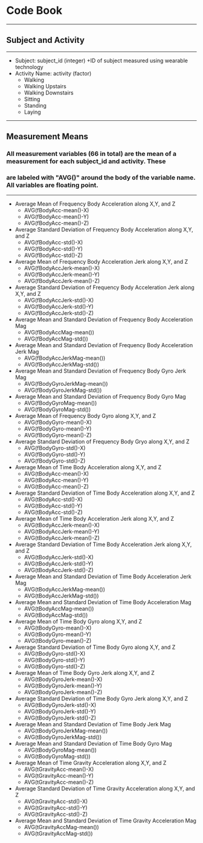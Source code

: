 # Code Book
***
## Subject and Activity
***
* Subject: subject_id (integer)
	+ID of subject measured using wearable technology
* Activity Name: activity (factor)
	+ Walking
	+ Walking Upstairs
	+ Walking Downstairs
	+ Sitting
	+ Standing
	+ Laying
***
## Measurement Means
### All measurement variables (66 in total) are the mean of a measurement for each subject_id and activity. These 
### are labeled with "AVG()" around the body of the variable name. All variables are floating point. 
***
* Average Mean of Frequency Body Acceleration along X,Y, and Z
	+ AVG(fBodyAcc-mean()-X)
	+ AVG(fBodyAcc-mean()-Y)
	+ AVG(fBodyAcc-mean()-Z)
* Average Standard Deviation of Frequency Body Acceleration along X,Y, and Z
	+ AVG(fBodyAcc-std()-X)
	+ AVG(fBodyAcc-std()-Y)
	+ AVG(fBodyAcc-std()-Z)
* Average Mean of Frequency Body Acceleration Jerk along X,Y, and Z
	+ AVG(fBodyAccJerk-mean()-X)
	+ AVG(fBodyAccJerk-mean()-Y)
	+ AVG(fBodyAccJerk-mean()-Z)
* Average Standard Deviation of Frequency Body Acceleration Jerk along X,Y, and Z
	+ AVG(fBodyAccJerk-std()-X)
	+ AVG(fBodyAccJerk-std()-Y)
	+ AVG(fBodyAccJerk-std()-Z)
* Average Mean and Standard Deviation of Frequency Body Acceleration Mag
	+ AVG(fBodyAccMag-mean())
	+ AVG(fBodyAccMag-std())
* Average Mean and Standard Deviation of Frequency Body Acceleration Jerk Mag
	+ AVG(fBodyAccJerkMag-mean())
	+ AVG(fBodyAccJerkMag-std())
* Average Mean and Standard Deviation of Frequency Body Gyro Jerk Mag
	+ AVG(fBodyGyroJerkMag-mean())
	+ AVG(fBodyGyroJerkMag-std())
* Average Mean and Standard Deviation of Frequency Body Gyro Mag
	+ AVG(fBodyGyroMag-mean())
	+ AVG(fBodyGyroMag-std())
* Average Mean of Frequency Body Gyro along X,Y, and Z 
	+ AVG(fBodyGyro-mean()-X)
	+ AVG(fBodyGyro-mean()-Y)
	+ AVG(fBodyGyro-mean()-Z)
* Average Standard Deviation of Frequency Body Gryo along X,Y, and Z
	+ AVG(fBodyGyro-std()-X)
	+ AVG(fBodyGyro-std()-Y)
	+ AVG(fBodyGyro-std()-Z)
* Average Mean of Time Body Acceleration along X,Y, and Z
	+ AVG(tBodyAcc-mean()-X)
	+ AVG(tBodyAcc-mean()-Y)
	+ AVG(tBodyAcc-mean()-Z)
* Average Standard Deviation of Time Body Acceleration along X,Y, and Z
	+ AVG(tBodyAcc-std()-X)
	+ AVG(tBodyAcc-std()-Y)
	+ AVG(tBodyAcc-std()-Z)
* Average Mean of Time Body Acceleration Jerk along X,Y, and Z
	+ AVG(tBodyAccJerk-mean()-X)
	+ AVG(tBodyAccJerk-mean()-Y)
	+ AVG(tBodyAccJerk-mean()-Z)
* Average Standard Deviation of Time Body Acceleration Jerk along X,Y, and Z
	+ AVG(tBodyAccJerk-std()-X)
	+ AVG(tBodyAccJerk-std()-Y)
	+ AVG(tBodyAccJerk-std()-Z)
* Average Mean and Standard Deviation of Time Body Acceleration Jerk Mag
	+ AVG(tBodyAccJerkMag-mean())
	+ AVG(tBodyAccJerkMag-std())
* Average Mean and Standard Deviation of Time Body Acceleration Mag
	+ AVG(tBodyAccMag-mean())
	+ AVG(tBodyAccMag-std())
* Average Mean of Time Body Gyro along X,Y, and Z 
	+ AVG(tBodyGyro-mean()-X)
	+ AVG(tBodyGyro-mean()-Y)
	+ AVG(tBodyGyro-mean()-Z)
* Average Standard Deviation of Time Body Gyro along X,Y, and Z
	+ AVG(tBodyGyro-std()-X)
	+ AVG(tBodyGyro-std()-Y)
	+ AVG(tBodyGyro-std()-Z)
* Average Mean of Time Body Gyro Jerk along X,Y, and Z
	+ AVG(tBodyGyroJerk-mean()-X)
	+ AVG(tBodyGyroJerk-mean()-Y)
	+ AVG(tBodyGyroJerk-mean()-Z)
* Average Standard Deviation of Time Body Gyro Jerk along X,Y, and Z 
	+ AVG(tBodyGyroJerk-std()-X)
	+ AVG(tBodyGyroJerk-std()-Y)
	+ AVG(tBodyGyroJerk-std()-Z)
* Average Mean and Standard Deviation of Time Body Jerk Mag
	+ AVG(tBodyGyroJerkMag-mean())
	+ AVG(tBodyGyroJerkMag-std())
* Average Mean and Standard Deviation of Time Body Gyro Mag
	+ AVG(tBodyGyroMag-mean())
    + AVG(tBodyGyroMag-std())
* Average Mean of Time Gravity Acceleration along X,Y, and Z
	+ AVG(tGravityAcc-mean()-X)
	+ AVG(tGravityAcc-mean()-Y)
	+ AVG(tGravityAcc-mean()-Z)
* Average Standard Deviation of Time Gravity Acceleration along X,Y, and Z
	+ AVG(tGravityAcc-std()-X)
	+ AVG(tGravityAcc-std()-Y)
	+ AVG(tGravityAcc-std()-Z)
* Average Mean and Standard Deviation of Time Gravity Acceleration Mag 
	+ AVG(tGravityAccMag-mean())
	+ AVG(tGravityAccMag-std())